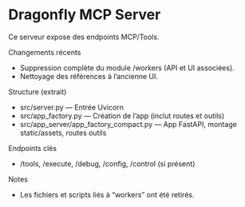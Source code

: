 
# Dragonfly MCP Server

Ce serveur expose des endpoints MCP/Tools.

Changements récents
- Suppression complète du module /workers (API et UI associées).
- Nettoyage des références à l’ancienne UI.

Structure (extrait)
- src/server.py — Entrée Uvicorn
- src/app_factory.py — Création de l’app (inclut routes et outils)
- src/app_server/app_factory_compact.py — App FastAPI, montage static/assets, routes outils

Endpoints clés
- /tools, /execute, /debug, /config, /control (si présent)

Notes
- Les fichiers et scripts liés à “workers” ont été retirés.
